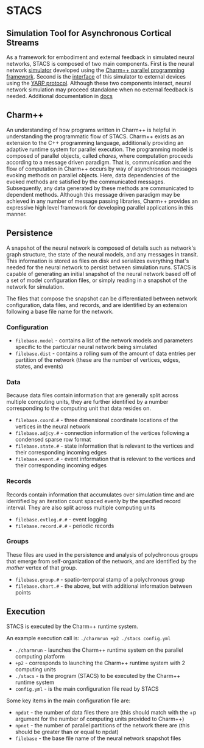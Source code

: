 # STACS

## Simulation Tool for Asynchronous Cortical Streams

As a framework for embodiment and external feedback in simulated neural networks, STACS is composed of two main components. First is the neural network [simulator](/docs/simulator.md) developed using the [Charm++ parallel programming framework](http://charmplusplus.org/). Second is the [interface](/docs/interface.md) of this simulator to external devices using the [YARP protocol](http://www.yarp.it/). Although these two components interact, neural network simulation may proceed standalone when no external feedback is needed. Additional documentation in [docs](/docs/)

## Charm++

An understanding of how programs written in Charm++ is helpful in understanding the programmatic flow of STACS.
Charm++ exists as an extension to the C++ programming language, additionally providing an adaptive runtime system for parallel execution.
The programming model is composed of parallel objects, called _chares_, where computation proceeds according to a message driven paradigm.
That is, communication and the flow of computation in Charm++ occurs by way of asynchronous messages evoking methods on parallel objects.
Here, data dependencies of the evoked methods are satisfied by the communicated messages.
Subsequently, any data generated by these methods are communicated to dependent methods.
Although this message driven paradigm may be achieved in any number of message passing libraries, Charm++ provides an expressive high level framework for developing parallel applications in this manner.

## Persistence

A snapshot of the neural network is composed of details such as network's graph structure, the state of the neural models, and any messages in transit.
This information is stored as files on disk and serializes everything that's needed for the neural network to persist between simulation runs.
STACS is capable of generating an initial snapshot of the neural network based off of a set of model configuration files, or simply reading in a snapshot of the network for simulation.

The files that compose the snapshot can be differentiated between network configuration, data files, and records, and are identified by an extension following a base file name for the network.


### Configuration

* `filebase.model` - contains a list of the network models and parameters specific to the particular neural network being simulated
* `filebase.dist` - contains a rolling sum of the amount of data entries per partition of the network (these are the number of vertices, edges, states, and events)


### Data

Because data files contain information that are generally split across multiple computing units, they are further identified by a number corresponding to the computing unit that data resides on.

* `filebase.coord.#` - three dimensional coordinate locations of the vertices in the neural network
* `filebase.adjcy.#` - connection information of the vertices following a condensed sparse row format
* `filebase.state.#` - state information that is relevant to the vertices and their corresponding incoming edges
* `filebase.event.#` - event information that is relevant to the vertices and their corresponding incoming edges

### Records

Records contain information that accumulates over simulation time and are identified by an iteration count spaced evenly by the specified record interval. They are also split across multiple computing units

* `filebase.evtlog.#.#` - event logging
* `filebase.record.#.#` - periodic records

### Groups

These files are used in the persistence and analysis of polychronous groups that emerge from self-organization of the network, and are identified by the *mother* vertex of that group.

* `filebase.group.#` - spatio-temporal stamp of a polychronous group
* `filebase.chart.#` - the above, but with additional information between points

## Execution

STACS is executed by the Charm++ runtime system.

An example execution call is: `./charmrun +p2 ./stacs config.yml`

* `./charmrun` - launches the Charm++ runtime system on the parallel computing platform
* `+p2` - corresponds to launching the Charm++ runtime system with 2 computing units
* `./stacs` - is the program (STACS) to be executed by the Charm++ runtime system
* `config.yml` - is the main configuration file read by STACS

Some key items in the main configuration file are:

* `npdat` - the number of data files there are (this should match with the +p argument for the number of computing units provided to Charm++)
* `npnet` - the number of parallel partitions of the network there are (this should be greater than or equal to npdat)
* `filebase` - the base file name of the neural network snapshot files
